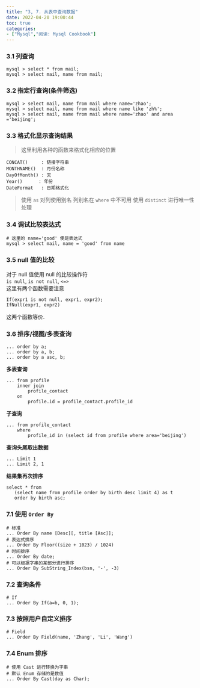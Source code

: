 ```yaml
---
title: "3, 7. 从表中查询数据"
date: 2022-04-20 19:00:44
toc: true
categories:
- ["Mysql","阅读: Mysql Cookbook"]
---
```


### 3.1 列查询

```
mysql > select * from mail;
mysql > select mail, name from mail;
```

### 3.2 指定行查询(条件筛选)
```
mysql > select mail, name from mail where name='zhao';
mysql > select mail, name from mail where name like 'zh%';
mysql > select mail, name from mail where name='zhao' and area ='beijing';
```

### 3.3 格式化显示查询结果
> 这里利用各种的函数来格式化相应的位置

```
CONCAT()     : 链接字符串
MONTHNAME()  : 月份名称
DayOfMonth() : 天
Year()      : 年份
DateFormat   : 日期格式化
```
> 使用 `as` 对列使用别名
> 列别名在 `where` 中不可用
> 使用 `distinct` 进行唯一性处理


### 3.4 调试比较表达式
```
# 这里的 name='good' 便是表达式
mysql > select mail, name = 'good' from name
```

### 3.5 null 值的比较
对于 null 值使用 null 的比较操作符<br />`is null`, `is not null`, `<=>`<br />这里有两个函数需要注意
```
If(expr1 is not null, expr1, expr2);
IfNull(expr1, expr2)
```
这两个函数等价.

### 3.6 排序/视图/多表查询
```
... order by a;
... order by a, b;
... order by a asc, b;
```
**多表查询**
```
... from profile 
    inner join
        profile_contact
    on 
        profile.id = profile_contact.profile_id
```
**子查询**
```
... from profile_contact 
    where
        profile_id in (select id from profile where area='beijing')
```
**查询头尾取出数据**
```
... Limit 1
... Limit 2, 1
```
**结果集再次排序**
```
select * from 
   (select name from profile order by birth desc limit 4) as t
   order by birth asc;
```

### 7.1 使用 `Order By`
```
# 标准
... Order By name [Desc][, title [Asc]];
# 表达式排序
... Order By Floor((size + 1023) / 1024)
# 时间排序
... Order By date;
# 可以根据字串的某部分进行排序
... Order By SubString_Index(bsn, '-', -3)
```

### 7.2 查询条件
```
# If
... Order By If(a=b, 0, 1);
```

### 7.3 按照用户自定义排序
```
# Field
... Order By Field(name, 'Zhang', 'Li', 'Wang')
```

### 7.4 Enum 排序
```
# 使用 Cast 进行转换为字串
# 默认 Enum 存储的是数值
... Order By Cast(day as Char);
```


